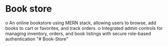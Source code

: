 # Book store
o An online bookstore using MERN stack, allowing users to browse, add books to cart or favorites, and track orders. o Integrated admin controls for managing inventory, orders, and book listings with secure role-based authentication
"# Book-Store" 
